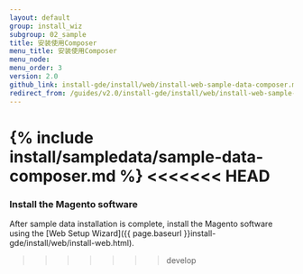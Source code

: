 ```yaml
---
layout: default
group: install_wiz 
subgroup: 02_sample
title: 安装使用Composer
menu_title: 安装使用Composer
menu_node: 
menu_order: 3
version: 2.0
github_link: install-gde/install/web/install-web-sample-data-composer.md
redirect_from: /guides/v2.0/install-gde/install/web/install-web-sample-data-cli.html
---
```


{% include install/sampledata/sample-data-composer.md %}
<<<<<<< HEAD
=======

### Install the Magento software
After sample data installation is complete, install the Magento software using the [Web Setup Wizard]({{ page.baseurl }}install-gde/install/web/install-web.html).
>>>>>>> develop
